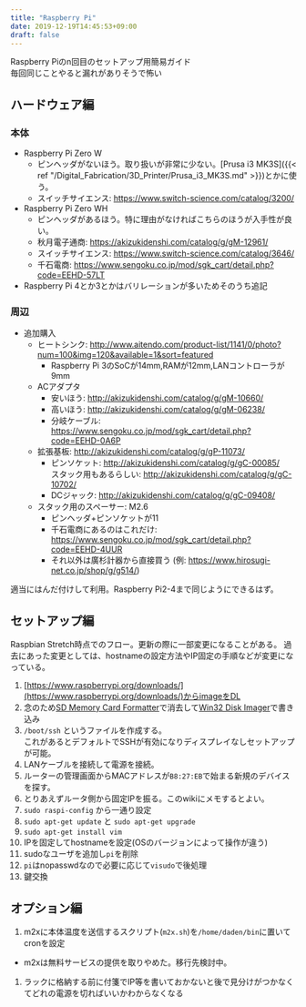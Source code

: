 ```yaml
---
title: "Raspberry Pi"
date: 2019-12-19T14:45:53+09:00
draft: false
---
```


Raspberry Piのn回目のセットアップ用簡易ガイド  
毎回同じことやると漏れがありそうで怖い

## ハードウェア編
### 本体
* Raspberry Pi Zero W
  * ピンヘッダがないほう。取り扱いが非常に少ない。[Prusa i3 MK3S]({{< ref "/Digital_Fabrication/3D_Printer/Prusa_i3_MK3S.md" >}})とかに使う。
  * スイッチサイエンス: https://www.switch-science.com/catalog/3200/
* Raspberry Pi Zero WH
  * ピンヘッダがあるほう。特に理由がなければこちらのほうが入手性が良い。
  * 秋月電子通商: https://akizukidenshi.com/catalog/g/gM-12961/
  * スイッチサイエンス: https://www.switch-science.com/catalog/3646/
  * 千石電商: https://www.sengoku.co.jp/mod/sgk_cart/detail.php?code=EEHD-57LT
* Raspberry Pi 4とか3とかはバリレーションが多いためそのうち追記

### 周辺
* 追加購入
    * ヒートシンク: http://www.aitendo.com/product-list/1141/0/photo?num=100&img=120&available=1&sort=featured  
        * Raspberry Pi 3のSoCが14mm,RAMが12mm,LANコントローラが9mm
    * ACアダプタ  
        * 安いほう: http://akizukidenshi.com/catalog/g/gM-10660/
        * 高いほう: http://akizukidenshi.com/catalog/g/gM-06238/
        * 分岐ケーブル: https://www.sengoku.co.jp/mod/sgk_cart/detail.php?code=EEHD-0A6P
    * 拡張基板: http://akizukidenshi.com/catalog/g/gP-11073/
        * ピンソケット: http://akizukidenshi.com/catalog/g/gC-00085/  
        スタック用もあるらしい: http://akizukidenshi.com/catalog/g/gC-10702/
        * DCジャック: http://akizukidenshi.com/catalog/g/gC-09408/
    * スタック用のスペーサー: M2.6
        * ピンヘッダ+ピンソケットが11
        * 千石電商にあるのはこれだけ: https://www.sengoku.co.jp/mod/sgk_cart/detail.php?code=EEHD-4UUR
        * それ以外は廣杉計器から直接買う (例: https://www.hirosugi-net.co.jp/shop/g/g514/)

適当にはんだ付けして利用。Raspberry Pi2-4まで同じようにできるはず。

## セットアップ編
Raspbian Stretch時点でのフロー。更新の際に一部変更になることがある。
過去にあった変更としては、hostnameの設定方法やIP固定の手順などが変更になっている。
1. [https://www.raspberrypi.org/downloads/](https://www.raspberrypi.org/downloads/)からimageをDL
1. 念のため[SD Memory Card Formatter](https://www.sdcard.org/jp/downloads/formatter/)で消去して[Win32 Disk Imager](https://sourceforge.net/projects/win32diskimager/)で書き込み
1. `/boot/ssh` というファイルを作成する。  
これがあるとデフォルトでSSHが有効になりディスプレイなしセットアップが可能。
1. LANケーブルを接続して電源を接続。
1. ルーターの管理画面からMACアドレスが`B8:27:EB`で始まる新規のデバイスを探す。
1. とりあえずルータ側から固定IPを振る。このwikiにメモするとよい。
1. `sudo raspi-config` から一通り設定
1. `sudo apt-get update` と `sudo apt-get upgrade`
1. `sudo apt-get install vim`
1. IPを固定してhostnameを設定(OSのバージョンによって操作が違う)
1. sudoなユーザを追加し`pi`を削除
1. `pi`はnopasswdなので必要に応じて`visudo`で後処理
1. 鍵交換

## オプション編
1. m2xに本体温度を送信するスクリプト(`m2x.sh`)を`/home/daden/bin`に置いてcronを設定
  * m2xは無料サービスの提供を取りやめた。移行先検討中。
1. ラックに格納する前に付箋でIP等を書いておかないと後で見分けがつかなくてどれの電源を切ればいいかわからなくなる
